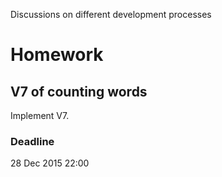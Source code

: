 Discussions on different development processes

# Homework
## V7 of counting words
Implement V7.

### Deadline
28 Dec 2015 22:00
